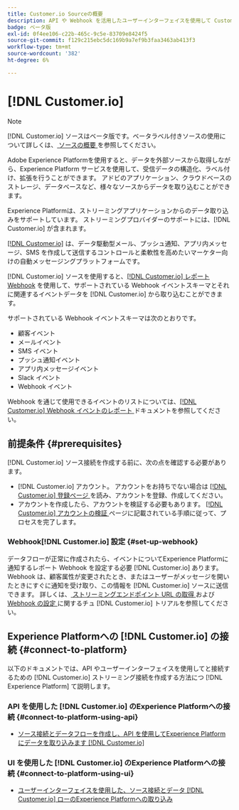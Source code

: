 ```yaml
---
title: Customer.io Sourceの概要
description: API や Webhook を活用したユーザーインターフェイスを使用して Customer.io をAdobe Experience Platformに接続する方法について説明します
badge: ベータ版
exl-id: 0f4ee106-c22b-465c-9c5e-83709e8424f5
source-git-commit: f129c215ebc5dc169b9a7ef9b3faa3463ab413f3
workflow-type: tm+mt
source-wordcount: '382'
ht-degree: 6%

---
```


# [!DNL Customer.io]

>[!NOTE]
>
>[!DNL Customer.io] ソースはベータ版です。ベータラベル付きソースの使用について詳しくは、[ ソースの概要 ](../../home.md#terms-and-conditions) を参照してください。

Adobe Experience Platformを使用すると、データを外部ソースから取得しながら、Experience Platform サービスを使用して、受信データの構造化、ラベル付け、拡張を行うことができます。 アドビのアプリケーション、クラウドベースのストレージ、データベースなど、様々なソースからデータを取り込むことができます。

Experience Platformは、ストリーミングアプリケーションからのデータ取り込みをサポートしています。 ストリーミングプロバイダーのサポートには、[!DNL Customer.io] が含まれます。

[[!DNL Customer.io]](https://customer.io/) は、データ駆動型メール、プッシュ通知、アプリ内メッセージ、SMS を作成して送信するコントロールと柔軟性を高めたいマーケター向けの自動メッセージングプラットフォームです。

[!DNL Customer.io] ソースを使用すると、[[!DNL Customer.io]  レポート Webhook](https://customer.io/docs/api/webhooks/) を使用して、サポートされている Webhook イベントスキーマとそれに関連するイベントデータを [!DNL Customer.io] から取り込むことができます。

サポートされている Webhook イベントスキーマは次のとおりです。

* 顧客イベント
* メールイベント
* SMS イベント
* プッシュ通知イベント
* アプリ内メッセージイベント
* Slack イベント
* Webhook イベント

Webhook を通じて使用できるイベントのリストについては、[[!DNL Customer.io] Webhook イベントのレポート ](https://customer.io/docs/webhooks/#events) ドキュメントを参照してください。

## 前提条件 {#prerequisites}

[!DNL Customer.io] ソース接続を作成する前に、次の点を確認する必要があります。

* [!DNL Customer.io] アカウント。 アカウントをお持ちでない場合は [[!DNL Customer.io]  登録ページ ](https://fly.customer.io/signup) を読み、アカウントを登録、作成してください。
* アカウントを作成したら、アカウントを検証する必要もあります。 [[!DNL Customer.io]  アカウントの検証 ](https://customer.io/docs/account-verification/) ページに記載されている手順に従って、プロセスを完了します。

### Webhook[!DNL Customer.io] 設定 {#set-up-webhook}

データフローが正常に作成されたら、イベントについてExperience Platformに通知するレポート Webhook を設定する必要 [!DNL Customer.io] あります。 Webhook は、顧客属性が変更されたとき、またはユーザーがメッセージを開いたときにすぐに通知を受け取り、この情報を [!DNL Customer.io] ソースに送信できます。 詳しくは、[ ストリーミングエンドポイント URL の取得 ](../../tutorials/ui/create/marketing-automation/customerio-webhook.md#get-streaming-endpoint) および [Webhook の設定 ](../../tutorials/ui/create/marketing-automation/customerio-webhook.md#set-up-webhook) に関するチュ  [!DNL Customer.io]  トリアルを参照してください。

## Experience Platformへの [!DNL Customer.io] の接続 {#connect-to-platform}

以下のドキュメントでは、API やユーザーインターフェイスを使用してと接続するための [!DNL Customer.io] ストリーミング接続を作成する方法につ [!DNL Experience Platform] て説明します。

### API を使用した [!DNL Customer.io] のExperience Platformへの接続 {#connect-to-platform-using-api}

* [ソース接続とデータフローを作成し、API を使用してExperience Platformにデータを取り込みます  [!DNL Customer.io] ](../../tutorials/api/create/marketing-automation/customerio-webhook.md)

### UI を使用した [!DNL Customer.io] のExperience Platformへの接続 {#connect-to-platform-using-ui}

* [ユーザーインターフェイスを使用した、ソース接続とデータ  [!DNL Customer.io]  ローのExperience Platformへの取り込み](../../tutorials/ui/create/marketing-automation/customerio-webhook.md)
